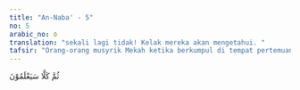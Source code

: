 ```yaml
---
title: "An-Naba' - 5"
no: 5
arabic_no: ٥
translation: "sekali lagi tidak! Kelak mereka akan mengetahui. "
tafsir: "Orang-orang musyrik Mekah ketika berkumpul di tempat pertemuan mereka yang berada di dekat Baitullah, sering membicarakan keadaan Nabi Muhammad dan Kitab Al-Qur'an yang dibawanya. Mereka sering bertanya satu sama lain bahwa apakah Muhammad itu seorang tukang sihir, penyair, atau seorang dukun tukang tenung yang terkena pengaruh buruk oleh berhala-berhala mereka? Mereka juga bertanya-tanya apakah Al-Qur'an itu sihir, syair, atau mantra-mantra saja? Masing-masing mengemukakan pendapat sesuai dengan hawa nafsu dan angan-angan mereka, sedangkan Nabi Muhammad sendiri dengan sikap yang tenang menyampaikan seruannya berdasarkan ayat-ayat Al-Qur'an yang memberi sinar penerangan kepada manusia menuju jalan kebenaran dan petunjuk yang lurus.\n\nSelain itu mereka sering bercakap-cakap tentang hari kebangkitan sehingga sering menimbulkan perdebatan, sebab di antara mereka ada yang mengingkarinya dan beranggapan bahwa setelah mati habislah urusan mereka. Tidak ada lagi kebangkitan setelah mati. Mereka berpendapat bahwa manusia itu lahir ke dunia lalu ia mati dan ditelan bumi karena tidak ada yang membinasakan mereka kecuali masa atau waktu saja. Di sisi lain, ada pula di antara mereka yang berpendapat bahwa yang dibangkitkan itu hanya arwah saja dan bukan jasad yang telah habis dimakan bumi. Ada pula di antara mereka yang menjumpai salah seorang sahabat Nabi dan menanyakan tentang hal itu dengan sikap mencemoohkan.\n\nSehubungan dengan sikap mereka yang demikian itu, surah ini turun untuk menolak keingkaran mereka, dan mengemukakan argumen yang nyata bahwa Allah benar-benar Mahakuasa membangkitkan mereka kembali setelah mati, walaupun mereka telah menjadi tanah, dimakan binatang buas, ditelan ikan di laut, terbakar api dan diterbangkan angin, atau sebab lainnya.\n\nDalam ayat ini, Allah mencela perselisihan orang-orang kafir Mekah mengenai hari kebangkitan dengan mengatakan, \"Tentang apakah orang-orang musyrik di kalangan penduduk Mekah itu saling bertanya-tanya?\"\n\nAllah menjawab pertanyaan mereka itu dengan firman-Nya. Yang dimaksud dengan berita yang sangat besar dalam ayat ini ialah berita tentang hari Kiamat. Disebut berita yang sangat besar karena hari Kiamat itu amat besar huru-haranya sebagaimana disebutkan dalam firman Allah:\n\nWahai manusia! Bertakwalah kepada Tuhanmu; sungguh, guncangan (hari) Kiamat itu adalah suatu (kejadian) yang sangat besar. (Ingatlah) pada hari ketika kamu melihatnya (guncangan itu), semua perempuan yang menyusui anaknya akan lalai terhadap anak yang disusuinya, dan setiap perempuan yang hamil akan keguguran kandungannya, dan kamu melihat manusia dalam keadaan mabuk, padahal sebenarnya mereka tidak mabuk, tetapi azab Allah itu sangat keras. (al-hajj/22: 1-2)\n\nMeskipun begitu, orang-orang musyrik masih meragukan bahkan banyak yang tidak percaya, sebagaimana diterangkan Allah dalam firman-Nya:\n\n(Kehidupan itu) tidak lain hanyalah kehidupan kita di dunia ini, (di sanalah) kita mati dan hidup dan tidak akan dibangkitkan (lagi). (al-Mu'minun/23: 37)\n\nFirman Allah:\n\nKami tidak tahu apakah hari Kiamat itu, kami hanyalah menduga-duga saja, dan kami tidak yakin. (al-Jatsiyah/45: 32)\n\nAdapun hikmah Ilahi menyampaikan persoalan ini dalam bentuk pertanyaan dan jawaban adalah agar lebih mendekatkan kepada pengertian dan penjelasan, seperti tercantum dalam firman Allah:\n\n(Lalu Allah berfirman), \"Milik siapakah kerajaan pada hari ini?\" Milik Allah Yang Maha Esa, Maha Mengalahkan. (Gafir/40: 16)\n\nKemudian Allah menjawab pertanyaan mereka dengan nada ancaman, \"Sekali-kali tidak. Jauh sekali dari kebenaran apa yang mereka anggap itu. Nanti mereka akan mengetahui pada waktu menyaksikan keadaan yang sebenarnya pada hari Kiamat yang selalu mereka ingkari.\"\n\nSebaiknya mereka jangan memperolok-olokkan karena mereka kelak pasti akan mengetahui keadaan yang sebenarnya. Apa-apa yang diragukan itu pasti akan mereka alami. Allah menguatkan firman-Nya itu dengan mengulang pernyataan itu sekali lagi.\n\nKemudian Allah menerangkan kekuasaan-Nya yang Mahaagung dan tanda-tanda rahmat-Nya yang sering dilupakan oleh mereka. Padahal tanda-tanda itu tampak jelas di hadapan mata. Allah mengemukakan sembilan perkara yang dapat mereka saksikan dengan mata sebagai bukti-bukti yang menunjukkan kekuasaan-Nya, seperti disebutkan pada ayat-ayat berikut, yaitu dari ayat 6 sampai ayat 14."
---
```


ثُمَّ كَلَّا سَيَعْلَمُوْنَ
